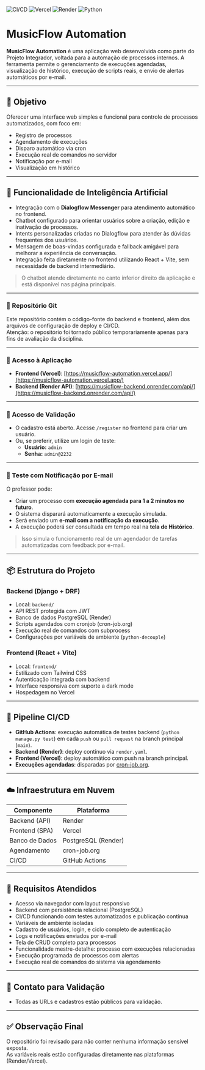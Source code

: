 ![CI/CD](https://github.com/ScarletMartins/musicflow-automation/actions/workflows/ci-cd.yml/badge.svg)
![Vercel](https://img.shields.io/badge/deploy-vercel-blue?logo=vercel)
![Render](https://img.shields.io/badge/deploy-render-blue?logo=render)
![Python](https://img.shields.io/badge/python-3.12-blue?logo=python)

# MusicFlow Automation

**MusicFlow Automation** é uma aplicação web desenvolvida como parte do Projeto Integrador, voltada para a automação de processos internos. A ferramenta permite o gerenciamento de execuções agendadas, visualização de histórico, execução de scripts reais, e envio de alertas automáticos por e-mail.

---

## 🎯 Objetivo

Oferecer uma interface web simples e funcional para controle de processos automatizados, com foco em:

- Registro de processos
- Agendamento de execuções
- Disparo automático via cron
- Execução real de comandos no servidor
- Notificação por e-mail
- Visualização em histórico

---

## 🤖 Funcionalidade de Inteligência Artificial

- Integração com o **Dialogflow Messenger** para atendimento automático no frontend.
- Chatbot configurado para orientar usuários sobre a criação, edição e inativação de processos.
- Intents personalizadas criadas no Dialogflow para atender às dúvidas frequentes dos usuários.
- Mensagem de boas-vindas configurada e fallback amigável para melhorar a experiência de conversação.
- Integração feita diretamente no frontend utilizando React + Vite, sem necessidade de backend intermediário.

> O chatbot atende diretamente no canto inferior direito da aplicação e está disponível nas página principais.

---

### 📁 Repositório Git

Este repositório contém o código-fonte do backend e frontend, além dos arquivos de configuração de deploy e CI/CD.  
Atenção: o repositório foi tornado público temporariamente apenas para fins de avaliação da disciplina.

---

### 🔗 Acesso à Aplicação

- **Frontend (Vercel)**: [https://musicflow-automation.vercel.app/](https://musicflow-automation.vercel.app/)  
- **Backend (Render API)**: [https://musicflow-backend.onrender.com/api/](https://musicflow-backend.onrender.com/api/)

---

### 👤 Acesso de Validação

- O cadastro está aberto. Acesse `/register` no frontend para criar um usuário.
- Ou, se preferir, utilize um login de teste:
  - **Usuário:** `admin`
  - **Senha:** `admin@2232`

---

### 📧 Teste com Notificação por E-mail

O professor pode:
- Criar um processo com **execução agendada para 1 a 2 minutos no futuro**.
- O sistema disparará automaticamente a execução simulada.
- Será enviado um **e-mail com a notificação da execução**.
- A execução poderá ser consultada em tempo real na **tela de Histórico**.

> Isso simula o funcionamento real de um agendador de tarefas automatizadas com feedback por e-mail.

---

## 📦 Estrutura do Projeto

### Backend (Django + DRF)
- Local: `backend/`
- API REST protegida com JWT
- Banco de dados PostgreSQL (Render)
- Scripts agendados com cronjob (cron-job.org)
- Execução real de comandos com subprocess
- Configurações por variáveis de ambiente (`python-decouple`)

### Frontend (React + Vite)
- Local: `frontend/`
- Estilizado com Tailwind CSS
- Autenticação integrada com backend
- Interface responsiva com suporte a dark mode
- Hospedagem no Vercel

---

## 🔁 Pipeline CI/CD

- **GitHub Actions**: execução automática de testes backend (`python manage.py test`) em cada `push` ou `pull request` na branch principal (`main`).
- **Backend (Render)**: deploy contínuo via `render.yaml`.
- **Frontend (Vercel)**: deploy automático com push na branch principal.
- **Execuções agendadas**: disparadas por [cron-job.org](https://cron-job.org).

---

## ☁️ Infraestrutura em Nuvem

| Componente         | Plataforma           |
|--------------------|-----------------------|
| Backend (API)      | Render                 |
| Frontend (SPA)     | Vercel                 |
| Banco de Dados     | PostgreSQL (Render)    |
| Agendamento        | cron-job.org           |
| CI/CD              | GitHub Actions         |

---

## 📌 Requisitos Atendidos

- Acesso via navegador com layout responsivo
- Backend com persistência relacional (PostgreSQL)
- CI/CD funcionando com testes automatizados e publicação contínua
- Variáveis de ambiente isoladas
- Cadastro de usuários, login, e ciclo completo de autenticação
- Logs e notificações enviados por e-mail
- Tela de CRUD completo para processos
- Funcionalidade mestre-detalhe: processo com execuções relacionadas
- Execução programada de processos com alertas
- Execução real de comandos do sistema via agendamento

---

## 📧 Contato para Validação

- Todas as URLs e cadastros estão públicos para validação.

---

## ✅ Observação Final

O repositório foi revisado para não conter nenhuma informação sensível exposta.  
As variáveis reais estão configuradas diretamente nas plataformas (Render/Vercel).
